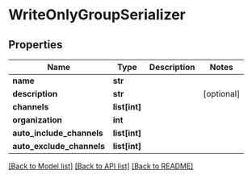 # WriteOnlyGroupSerializer

## Properties
Name | Type | Description | Notes
------------ | ------------- | ------------- | -------------
**name** | **str** |  | 
**description** | **str** |  | [optional] 
**channels** | **list[int]** |  | 
**organization** | **int** |  | 
**auto_include_channels** | **list[int]** |  | 
**auto_exclude_channels** | **list[int]** |  | 

[[Back to Model list]](../README.md#documentation-for-models) [[Back to API list]](../README.md#documentation-for-api-endpoints) [[Back to README]](../README.md)

